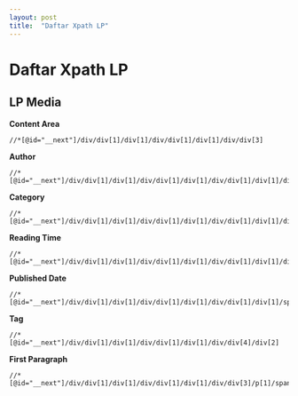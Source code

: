 ```yaml
---
layout: post
title:  "Daftar Xpath LP"
---
```


# Daftar Xpath LP 
## LP Media
**Content Area**
```
//*[@id="__next"]/div/div[1]/div[1]/div/div[1]/div[1]/div/div[3]
```
**Author**
```
//*[@id="__next"]/div/div[1]/div[1]/div/div[1]/div[1]/div/div[1]/div[1]/div[1]/a
```
**Category**
```
//*[@id="__next"]/div/div[1]/div[1]/div/div[1]/div[1]/div/div[1]/div[1]/div[1]/a
```
**Reading Time**
```
//*[@id="__next"]/div/div[1]/div[1]/div/div[1]/div[1]/div/div[1]/div[1]/div[4]/div[2]
```
**Published Date**
```
//*[@id="__next"]/div/div[1]/div[1]/div/div[1]/div[1]/div/div[1]/div[1]/span[2]
```
**Tag**
```
//*[@id="__next"]/div/div[1]/div[1]/div/div[1]/div[1]/div/div[4]/div[2]
```
**First Paragraph**
```
//*[@id="__next"]/div/div[1]/div[1]/div/div[1]/div[1]/div/div[3]/p[1]/span
```